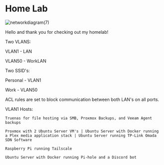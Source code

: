 # Home Lab
![networkdiagram(7)](https://user-images.githubusercontent.com/95463866/233758211-da3f989f-9e4d-4f4b-917f-a5fef2e2dd8e.jpg)


Hello and thank you for checking out my homelab! 

Two VLANS:

VLAN1 - LAN

VLAN50 - WorkLAN



Two SSID's:

Personal - VLAN1

Work - VLAN50



ACL rules are set to block communication between both LAN's on all ports.

VLAN1 Hosts:

    Truenas for file hosting via SMB, Proxmox Backups, and Veeam Agent backups

    Proxmox with 2 Ubuntu Server VM's | Ubuntu Server with Docker running a Plex media application stack | Ubuntu Server running TP-Link Omada SDN Software

    Raspberry Pi running Tailscale

    Ubuntu Server with Docker running Pi-hole and a Discord bot

